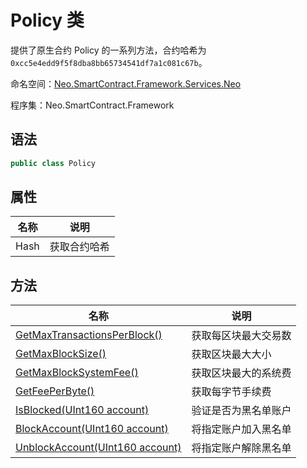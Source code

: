 # Policy 类

提供了原生合约 Policy 的一系列方法，合约哈希为 `0xcc5e4edd9f5f8dba8bb65734541df7a1c081c67b`。

命名空间：[Neo.SmartContract.Framework.Services.Neo](../neo.md)

程序集：Neo.SmartContract.Framework

## 语法

```c#
public class Policy
```

## 属性

| 名称              | 说明                                                         |
| ----------------- | ------------------------------------------------------------ |
| Hash              | 获取合约哈希                                            |

## 方法

| 名称                                                         | 说明                 |
| ------------------------------------------------------------ | -------------------- |
| [GetMaxTransactionsPerBlock()](Policy/GetMaxTransactionsPerBlock.md) | 获取每区块最大交易数 |
| [GetMaxBlockSize()](Policy/GetMaxBlockSize.md)               | 获取区块最大大小     |
| [GetMaxBlockSystemFee()](Policy/GetMaxBlockSystemFee.md)     | 获取区块最大的系统费 |
| [GetFeePerByte()](Policy/GetFeePerByte.md)                   | 获取每字节手续费     |
| [IsBlocked(UInt160 account)](Policy/IsBlocked.md)            | 验证是否为黑名单账户 |
| [BlockAccount(UInt160 account)](Policy/BlockAccount.md)      | 将指定账户加入黑名单 |
| [UnblockAccount(UInt160 account)](Policy/UnblockAccount.md)  | 将指定账户解除黑名单 |
